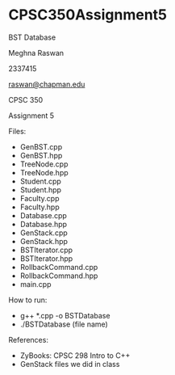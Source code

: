 # CPSC350Assignment5
BST Database

Meghna Raswan

2337415

raswan@chapman.edu

CPSC 350

Assignment 5


Files:
- GenBST.cpp
- GenBST.hpp
- TreeNode.cpp
- TreeNode.hpp
- Student.cpp
- Student.hpp
- Faculty.cpp
- Faculty.hpp
- Database.cpp
- Database.hpp
- GenStack.cpp
- GenStack.hpp
- BSTIterator.cpp
- BSTIterator.hpp
- RollbackCommand.cpp
- RollbackCommand.hpp
- main.cpp

How to run:
- g++ *.cpp -o BSTDatabase
- ./BSTDatabase (file name)

References:
- ZyBooks: CPSC 298 Intro to C++
- GenStack files we did in class
